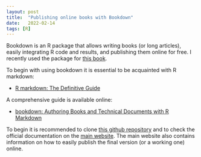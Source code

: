 ```yaml
---
layout: post
title:  "Publishing online books with Bookdown"
date:   2022-02-14
tags: [R]
---
```


Bookdown is an R package that allows writing books (or long articles), easily integrating R code and results, and publishing them online for free. I recently used the package for [this book](https://bookdown.org/andreabellavia/mixtures/).

To begin with using bookdown it is essential to be acquainted with R markdown:
- [R markdown: The Definitive Guide](https://bookdown.org/yihui/rmarkdown/)

A comprehensive guide is available online:
- [bookdown: Authoring Books and Technical Documents with R Markdown](https://bookdown.org/yihui/bookdown/)

To begin it is recommended to clone [this github repository](https://github.com/rstudio/bookdown-demo) and to check the official documentation on the [main website](https://bookdown.org/). The main website also contains information on how to easily publish the final version (or a working one) online. 